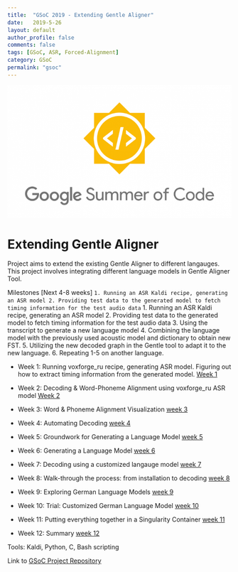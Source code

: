 ```yaml
---
title:  "GSoC 2019 - Extending Gentle Aligner"
date:   2019-5-26
layout: default
author_profile: false
comments: false
tags: [GSoC, ASR, Forced-Alignment]
category: GSoC
permalink: "gsoc"
---
```


![GSoC](/icons/GSoC.png)

<h1> Extending Gentle Aligner </h1>
Project aims to extend the existing Gentle Aligner to different langauges. This project involves integrating different language models in Gentle Aligner Tool.

Milestones [Next 4-8 weeks]
    ```
        1. Running an ASR Kaldi recipe, generating an ASR model
        2. Providing test data to the generated model to fetch timing information for the test audio data
    ```
    1. Running an ASR Kaldi recipe, generating an ASR model
    2. Providing test data to the generated model to fetch timing information for the test audio data
    3. Using the transcript to generate a new language model
    4. Combining the language model with the previously used acoustic model and dictionary to obtain new FST.
    5. Utilizing the new decoded graph in the Gentle tool to adapt it to the new language.
    6. Repeating 1-5 on another language.

* Week 1: Running voxforge_ru recipe, generating ASR model. Figuring out how to extract timing information from the generated model.
[Week 1](https://shreya2111.github.io/gsoc/gsocWk1)

* Week 2: Decoding & Word-Phoneme Alignment using voxforge_ru ASR model
[Week 2](https://shreya2111.github.io/gsoc/gsocWk2)

* Week 3: Word & Phoneme Alignment Visualization
[week 3](https://shreya2111.github.io/gsocWk3)

* Week 4: Automating Decoding 
[week 4](https://shreya2111.github.io/gsoc/gsocWk4)

* Week 5: Groundwork for Generating a Language Model
[week 5](https://shreya2111.github.io/gsoc/gsocWk5)

* Week 6: Generating a Language Model 
[week 6](https://shreya2111.github.io/gsoc/gsocWk6)

* Week 7: Decoding using a customized langauge model
[week 7](https://shreya2111.github.io/gsoc/gsocWk7)

* Week 8: Walk-through the process: from installation to decoding 
[week 8](https://shreya2111.github.io/gsoc/gsocWk8)

* Week 9: Exploring German Language Models
[week 9](https://shreya2111.github.io/gsoc/gsocWk9)

* Week 10: Trial: Customized German Language Model
[week 10](https://shreya2111.github.io/gsoc/gsocWk10)

* Week 11: Putting everything together in a Singularity Container
[week 11](https://shreya2111.github.io/gsoc/gsocWk11)

* Week 12: Summary
[week 12](https://shreya2111.github.io/gsoc/report)

Tools: 
Kaldi, Python, C, Bash scripting

Link to [GSoC Project Repository](https://github.com/shreya2111/gentle-labs)

